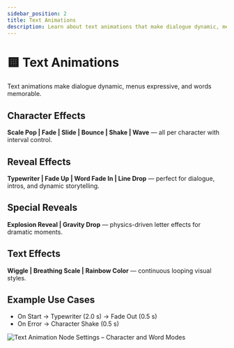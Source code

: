```yaml
---
sidebar_position: 2
title: Text Animations
description: Learn about text animations that make dialogue dynamic, menus expressive, and words memorable.
---
```


# 🟨 Text Animations

Text animations make dialogue dynamic, menus expressive, and words memorable.

## Character Effects
**Scale Pop | Fade | Slide | Bounce | Shake | Wave** — all per character with interval control.

## Reveal Effects
**Typewriter | Fade Up | Word Fade In | Line Drop** — perfect for dialogue, intros, and dynamic storytelling.

## Special Reveals
**Explosion Reveal | Gravity Drop** — physics-driven letter effects for dramatic moments.

## Text Effects
**Wiggle | Breathing Scale | Rainbow Color** — continuous looping visual styles.

## Example Use Cases
- On Start → Typewriter (2.0 s) → Fade Out (0.5 s)
- On Error → Character Shake (0.5 s)

![Text Animation Node Settings – Character and Word Modes](/img/animation-modules/15-text-animation-character-word-modes.png)
